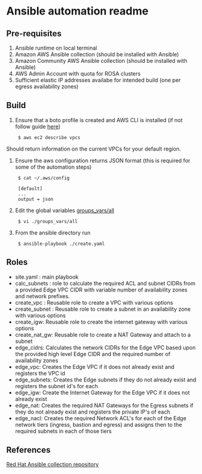 # Ansible automation readme

## Pre-requisites

1. Ansible runtime on local terminal 
1. Amazon AWS Ansible collection (should be installed with Ansible)
1. Amazon Community AWS Ansible collection (should be installed with Ansible)
1. AWS Admin Account with quota for ROSA clusters
1. Sufficient elastic IP addresses availabe for intended build (one per egress availability zones)

## Build

1. Ensure that a boto profile is created and AWS CLI is installed (if not follow guide [here](https://docs.aws.amazon.com/cli/latest/userguide/cli-chap-welcome.html))

        $ aws ec2 describe vpcs

Should return information on the current VPCs for your default region.

1. Ensure the aws configuration returns JSON format (this is required for some of the automation steps)

        $ cat ~/.aws/config

        [default]
        ...
        output = json

1. Edit the global variables [groups_vars/all](./group_vars/all)

        $ vi ./groups_vars/all

1. From the ansible directory run

        $ ansible-playbook ./create.yaml



## Roles

 - site.yaml : main playbook
 - calc_subnets : role to calculate the required ACL and subnet CIDRs from a provided Edge VPC CIDR with variable number of availability zones and network prefixes.
 - create_vpc : Reusable role to create a VPC with various options
 - create_subnet : Reusable role to create a subnet in an availability zone with various options
 - create_igw: Reusable role to create the internet gateway with various options
 - create_nat_gw: Reusable role to create a NAT Gateway and attach to a subnet
 - edge_cidrs: Calculates the network CIDRs for the Edge VPC based upon the provided high level Edge CIDR and the required number of availability zones
 - edge_vpc: Creates the Edge VPC if it does not already exist and registers the VPC id
 - edge_subnets: Creates the Edge subnets if they do not already exist and registers the subnet id's for each
 - edge_igw: Create the Internet Gateway for the Edge VPC if it does not already exist
 - edge_nat: Creates the required NAT Gateways for the Egress subnets if they do not already exist and registers the private IP's of each
 - edge_nacl: Creates the required Network ACL's for each of the Edge network tiers (ingress, bastion and egress) and assigns then to the required subnets in each of those tiers



## References

[Red Hat Ansible collection repository](https://console.redhat.com/ansible/automation-hub)

